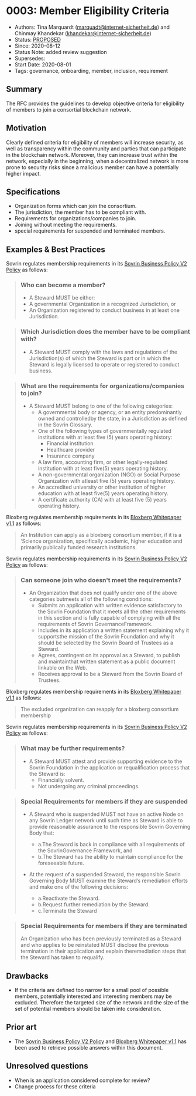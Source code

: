 # 0003: Member Eligibility Criteria
- Authors: Tina Marquardt (marquadt@internet-sicherheit.de) and Chinmay Khandekar (khandekar@internet-sicherheit.de) 
- Status: [PROPOSED](/README.md#proposed)
- Since: 2020-08-12 
- Status Note: added review suggestion
- Supersedes:
- Start Date: 2020-08-01
- Tags: governance, onboarding, member, inclusion, requirement

## Summary

The RFC provides the guidelines to develop objective criteria for eligibility of members to join a consortial blockchain network.

## Motivation

Clearly defined criteria for eligibility of members will increase security, as well as transparency within the community and parties that can participate in the blockchain network.
Moreover, they can increase trust within the network, especially in the beginning, when a decentralized network is more prone to security risks since a malicious member can have a potentially higher impact.

## Specifications

* Organization forms which can join the consortium.
* The jurisdiction, the member has to be compliant with.
* Requirements for organizations/companies to join.
* Joining without meeting the requirements.
* special requirements for suspended and terminated members.

## Examples & Best Practices

Sovrin regulates membership requirements in its [Sovrin Business Policy V2 Policy](https://sovrin.org/wp-content/uploads/Sovrin-Steward-Business-Policies-V2.pdf) as follows:

> ### Who can become a member?
> *   A Steward MUST be either:
>   * A governmental Organization in a recognized Jurisdiction, or
>   * An Organization registered to conduct business in at least one Jurisdiction.

> ### Which Jurisdiction does the member have to be compliant with?
> * A Steward MUST comply with the laws and regulations of the Jurisdiction(s) of which the Steward is part or in which the Steward is legally licensed to operate or registered to conduct business.

> ### What are the requirements for organizations/companies to join?
> * A Steward MUST belong to one of the following categories:
>   * A governmental body or agency, or an entity predominantly owned and controlledby the state, in a Jurisdiction as defined in the Sovrin Glossary.
>   * One of the following types of governmentally regulated institutions with at least five (5) years operating history:
>      * Financial institution
>      * Healthcare provider
>      * Insurance company
>   * A law firm, accounting firm, or other legally-regulated institution with at least five(5) years operating history.
>   * A non-governmental organization (NGO) or Social Purpose Organization with atleast five (5) years operating history.
>   * An accredited university or other institution of higher education with at least five(5) years operating history.
>   * A certificate authority (CA) with at least five (5) years operating history.

Bloxberg regulates membership requirements in its [Bloxberg Whitepaper v1.1](https://bloxberg.org/wp-content/uploads/2020/02/bloxberg_whitepaper_1.1.pdf) as follows:

> An Institution can apply as a bloxberg consortium member, if it is a ‘Science organization, specifically academic, higher education and primarily publically funded research institutions.


Sovrin regulates membership requirements in its [Sovrin Business Policy V2 Policy](https://sovrin.org/wp-content/uploads/Sovrin-Steward-Business-Policies-V2.pdf) as follows:

> ### Can someone join who doesn't meet the requirements?
>   * An Organization that does not qualify under one of the above categories butmeets all of the following conditions:
>       * Submits an application with written evidence satisfactory to the Sovrin Foundation that it meets all the other requirements in this section and is fully capable of complying with all the requirements of Sovrin GovernanceFramework.
>       * Includes in its application a written statement explaining why it supportsthe mission of the Sovrin Foundation and why it should be selected by the Sovrin Board of Trustees as a Steward.
>       * Agrees, contingent on its approval as a Steward, to publish and maintainthat written statement as a public document linkable on the Web.
>       * Receives approval to be a Steward from the Sovrin Board of Trustees.

Bloxberg regulates membership requirements in its [Bloxberg Whitepaper v1.1](https://bloxberg.org/wp-content/uploads/2020/02/bloxberg_whitepaper_1.1.pdf) as follows:

> The excluded organization can reapply for a bloxberg consortium membership

Sovrin regulates membership requirements in its [Sovrin Business Policy V2 Policy](https://sovrin.org/wp-content/uploads/Sovrin-Steward-Business-Policies-V2.pdf) as follows:


> ### What may be further requirements?
> * A Steward MUST attest and provide supporting evidence to the Sovrin Foundation in the application or requalification process that the Steward is:
>   * Financially solvent.
>   * Not undergoing any criminal proceedings.

> ### Special Requirements for members if they are suspended
> * A Steward who is suspended MUST not have an active Node on any Sovrin Ledger network until such time as Steward is able to provide reasonable assurance to the responsible Sovrin Governing Body that:
>   * a.The Steward is back in compliance with all requirements of the SovrinGovernance Framework, and
>   * b.The Steward has the ability to maintain compliance for the foreseeable future.
>
>  * At the request of a suspended Steward, the responsible Sovrin Governing Body MUST examine the Steward’s remediation efforts and make one of the following decisions:
>    * a.Reactivate the Steward.
>    * b.Request further remediation by the Steward.
>    * c.Terminate the Steward

> ### Special Requirements for members if they are terminated
>  An Organization who has been previously terminated as a Steward and who applies to be reinstated MUST disclose the previous termination in their application and explain theremediation steps that the Steward has taken to requalify.

## Drawbacks 

* If the criteria are defined too narrow for a small pool of possible members, potentially interested and interesting members may be excluded. 
Therefore the targeted size of the network and the size of the set of potential members should be taken into consideration.

## Prior art

* The [Sovrin Business Policy V2 Policy](https://sovrin.org/wp-content/uploads/Sovrin-Steward-Business-Policies-V2.pdf) and [Bloxberg Whitepaper v1.1](https://bloxberg.org/wp-content/uploads/2020/02/bloxberg_whitepaper_1.1.pdf) has been used to retrieve possible answers within this document. 

## Unresolved questions

* When is an application considered complete for review?
* Change process for these criteria
